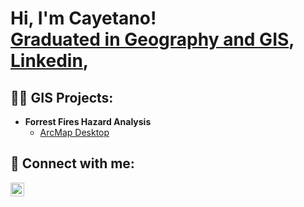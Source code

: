 <h1>Hi, I'm Cayetano! <br/><a href="https://github.com/GISLynx">Graduated in Geography and GIS</a>, <a href="https://www.linkedin.com/in/joshmadakor/">Linkedin</a>, 

<h2>👨‍💻 GIS Projects:</h2>

- <b>Forrest Fires Hazard Analysis</b>
  - [ArcMap Desktop](https://github.com/joshmadakor1/Algorithms-Practice)


<h2> 🤳 Connect with me:</h2>


[<img align="left" alt="CayetanoGonzalez | LinkedIn" width="22px" src="https://cdn.jsdelivr.net/npm/simple-icons@v3/icons/linkedin.svg" />][linkedin]





[linkedin]: (www.linkedin.com/in/cayetano-gonzalez-miranda-a2bab1177)
